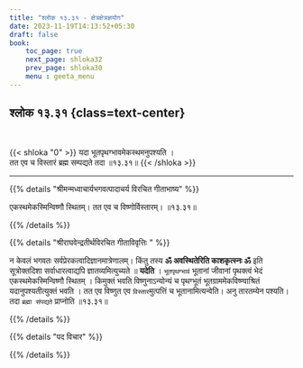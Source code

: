 ```yaml
---
title: "श्लोक १३.३१ - क्षेत्रक्षेत्रज्ञयोग"
date: 2023-11-19T14:13:52+05:30
draft: false
book:
    toc_page: true
    next_page: shloka32
    prev_page: shloka30
    menu : geeta_menu
---
```




## श्लोक १३.३१ {class=text-center}

<br/>

{{< shloka  "0"  >}}
यदा भूतपृथग्भावमेकस्थमनुपश्यति ।  
तत एव च विस्तारं ब्रह्म सम्पद्यते तदा ॥१३.३१॥
{{< /shloka >}}

---


{{% details "श्रीमन्मध्वाचार्यभगवत्पादाचर्य विरचित  गीताभाष्य" %}}

एकस्थमेकस्मिन्विष्णौ स्थितम्। तत एव च विष्णोर्विस्तारम्। ॥१३.३१॥

{{% /details %}}



{{% details "श्रीराघवेन्द्रतीर्थविरचित गीताविवृत्तिः " %}}

न केवलं भगवतः सर्वप्रेरकत्वादिज्ञानमात्रेणालम्‌। 
किंतु तस्य **ॐ अवस्थितेरिति काशकृत्स्नः ॐ** इति 
सूत्रोक्तदिशा सर्वाधारत्वाद्यपि ज्ञातव्यमित्युच्यते 
॥ **यदेति** । `भूतपृथग्भावं` भूतानां जीवानां 
पृथक्त्वं भेदं एकस्थमेकस्मिन्विष्णौ स्थितम्‌ । किमुक्तं 
भवति विष्णुनाऽन्योन्यं च पृथग्भूतं 
भूतग्राममेकविष्ण्वाश्रितं यदानुपश्यतीत्युक्तं भवति । तत एव
विष्णुत एव `विस्तार`मुत्पत्तिं च भूतानामित्यन्वेति। 
अनु तारतम्येन पश्यति। तदा
`ब्रह्मा संपद्यते` प्राप्नोति ॥१३.३१॥

{{% /details %}}



{{% details "पद विचार" %}}


{{% /details %}}
